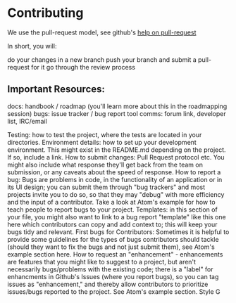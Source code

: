 # Contributing

We use the pull-request model, see github's [help on pull-request](https://help.github.com/articles/using-pull-requests.)

In short, you will:

do your changes in a new branch
push your branch and submit a pull-request for it
go through the review process


## Important Resources:
   docs: handbook / roadmap (you'll learn more about this in the roadmapping session)
   bugs: issue tracker / bug report tool
   comms: forum link, developer list, IRC/email

Testing: how to test the project, where the tests are located in your directories.
Environment details: how to set up your development environment. This might exist in the README.md depending on the project. If so, include a link.
How to submit changes: Pull Request protocol etc. You might also include what response they'll get back from the team on submission, or any caveats about the speed of response.
How to report a bug: Bugs are problems in code, in the functionality of an application or in its UI design; you can submit them through "bug trackers" and most projects invite you to do so, so that they may "debug" with more efficiency and the input of a contributor. Take a look at Atom's example for how to teach people to report bugs to your project.
Templates: in this section of your file, you might also want to link to a bug report "template" like this one here which contributors can copy and add context to; this will keep your bugs tidy and relevant.
First bugs for Contributors: Sometimes it is helpful to provide some guidelines for the types of bugs contributors should tackle (should they want to fix the bugs and not just submit them), see Atom's example section here.
How to request an "enhancement" - enhancements are features that you might like to suggest to a project, but aren't necessarily bugs/problems with the existing code; there is a "label" for enhancments in Github's Issues (where you report bugs), so you can tag issues as "enhancement," and thereby allow contributors to prioritize issues/bugs reported to the project. See Atom's example section.
Style G